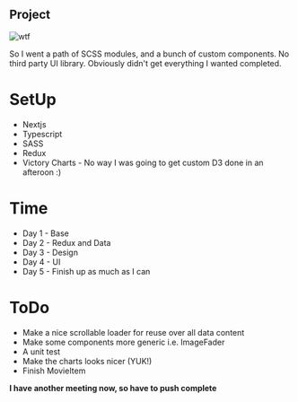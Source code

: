 ## Project

![wtf](https://c.tenor.com/FFr1O0TsBzsAAAAC/coffee.gif)

So I went a path of SCSS modules, and a bunch of custom components. No third party UI library. Obviously didn't get everything I wanted completed.

# SetUp
- Nextjs
- Typescript
- SASS
- Redux
- Victory Charts - No way I was going to get custom D3 done in an afteroon :)

# Time
- Day 1 - Base
- Day 2 - Redux and Data
- Day 3 - Design
- Day 4 - UI
- Day 5 - Finish up as much as I can

# ToDo
- Make a nice scrollable loader for reuse over all data content
- Make some components more generic i.e. ImageFader
- A unit test
- Make the charts looks nicer (YUK!)
- Finish MovieItem

 **I have another meeting now, so have to push complete**